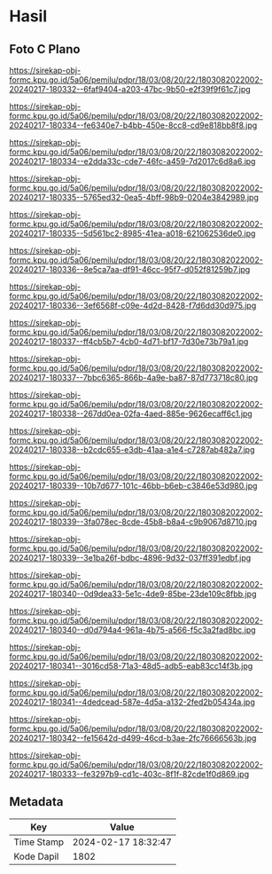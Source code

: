 # Hasil

## Foto C Plano

https://sirekap-obj-formc.kpu.go.id/5a06/pemilu/pdpr/18/03/08/20/22/1803082022002-20240217-180332--6faf9404-a203-47bc-9b50-e2f39f9f61c7.jpg

https://sirekap-obj-formc.kpu.go.id/5a06/pemilu/pdpr/18/03/08/20/22/1803082022002-20240217-180334--fe6340e7-b4bb-450e-8cc8-cd9e818bb8f8.jpg

https://sirekap-obj-formc.kpu.go.id/5a06/pemilu/pdpr/18/03/08/20/22/1803082022002-20240217-180334--e2dda33c-cde7-46fc-a459-7d2017c6d8a6.jpg

https://sirekap-obj-formc.kpu.go.id/5a06/pemilu/pdpr/18/03/08/20/22/1803082022002-20240217-180335--5765ed32-0ea5-4bff-98b9-0204e3842989.jpg

https://sirekap-obj-formc.kpu.go.id/5a06/pemilu/pdpr/18/03/08/20/22/1803082022002-20240217-180335--5d561bc2-8985-41ea-a018-621062536de0.jpg

https://sirekap-obj-formc.kpu.go.id/5a06/pemilu/pdpr/18/03/08/20/22/1803082022002-20240217-180336--8e5ca7aa-df91-46cc-95f7-d052f81259b7.jpg

https://sirekap-obj-formc.kpu.go.id/5a06/pemilu/pdpr/18/03/08/20/22/1803082022002-20240217-180336--3ef6568f-c09e-4d2d-8428-f7d6dd30d975.jpg

https://sirekap-obj-formc.kpu.go.id/5a06/pemilu/pdpr/18/03/08/20/22/1803082022002-20240217-180337--ff4cb5b7-4cb0-4d71-bf17-7d30e73b79a1.jpg

https://sirekap-obj-formc.kpu.go.id/5a06/pemilu/pdpr/18/03/08/20/22/1803082022002-20240217-180337--7bbc6365-866b-4a9e-ba87-87d773718c80.jpg

https://sirekap-obj-formc.kpu.go.id/5a06/pemilu/pdpr/18/03/08/20/22/1803082022002-20240217-180338--267dd0ea-02fa-4aed-885e-9626ecaff6c1.jpg

https://sirekap-obj-formc.kpu.go.id/5a06/pemilu/pdpr/18/03/08/20/22/1803082022002-20240217-180338--b2cdc655-e3db-41aa-a1e4-c7287ab482a7.jpg

https://sirekap-obj-formc.kpu.go.id/5a06/pemilu/pdpr/18/03/08/20/22/1803082022002-20240217-180339--10b7d677-101c-46bb-b6eb-c3846e53d980.jpg

https://sirekap-obj-formc.kpu.go.id/5a06/pemilu/pdpr/18/03/08/20/22/1803082022002-20240217-180339--3fa078ec-8cde-45b8-b8a4-c9b9067d8710.jpg

https://sirekap-obj-formc.kpu.go.id/5a06/pemilu/pdpr/18/03/08/20/22/1803082022002-20240217-180339--3e1ba26f-bdbc-4896-9d32-037ff391edbf.jpg

https://sirekap-obj-formc.kpu.go.id/5a06/pemilu/pdpr/18/03/08/20/22/1803082022002-20240217-180340--0d9dea33-5e1c-4de9-85be-23de109c8fbb.jpg

https://sirekap-obj-formc.kpu.go.id/5a06/pemilu/pdpr/18/03/08/20/22/1803082022002-20240217-180340--d0d794a4-961a-4b75-a566-f5c3a2fad8bc.jpg

https://sirekap-obj-formc.kpu.go.id/5a06/pemilu/pdpr/18/03/08/20/22/1803082022002-20240217-180341--3016cd58-71a3-48d5-adb5-eab83cc14f3b.jpg

https://sirekap-obj-formc.kpu.go.id/5a06/pemilu/pdpr/18/03/08/20/22/1803082022002-20240217-180341--4dedcead-587e-4d5a-a132-2fed2b05434a.jpg

https://sirekap-obj-formc.kpu.go.id/5a06/pemilu/pdpr/18/03/08/20/22/1803082022002-20240217-180342--fe15642d-d499-46cd-b3ae-2fc76666563b.jpg

https://sirekap-obj-formc.kpu.go.id/5a06/pemilu/pdpr/18/03/08/20/22/1803082022002-20240217-180333--fe3297b9-cd1c-403c-8f1f-82cde1f0d869.jpg


## Metadata

| Key        | Value               |
| ---------- | ------------------- |
| Time Stamp | 2024-02-17 18:32:47 |
| Kode Dapil | 1802                |



